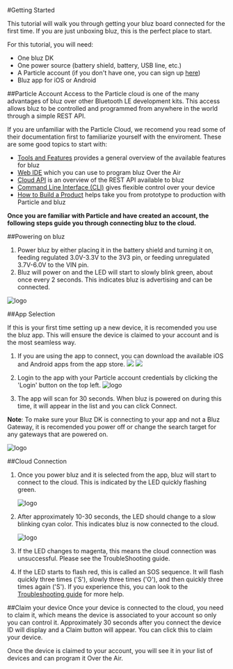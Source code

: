 #Getting Started

This tutorial will walk you through getting your bluz board connected for the first time. If you are just unboxing bluz, this is the perfect place to start.

For this tutorial, you will need:

- One bluz DK
- One power source (battery shield, battery, USB line, etc.)
- A Particle account (if you don't have one, you can sign up [here](https://dashboard.particle.io/login))
- Bluz app for iOS or Android

##Particle Account
Access to the Particle cloud is one of the many advantages of bluz over other Bluetooth LE development kits. This access allows bluz to be controlled
and programmed from anywhere in the world through a simple REST API.

If you are unfamiliar with the Particle Cloud, we recomend you read some of their documentation first to familiarize yourself with the enviroment. These are some good
topics to start with:

- [Tools and Features](https://docs.particle.io/guide/tools-and-features/intro/) provides a general overview of the available features for bluz
- [Web IDE](https://docs.particle.io/guide/getting-started/build/photon/) which you can use to program bluz Over the Air
- [Cloud API](https://docs.particle.io/reference/api/) is an overview of the REST API available to bluz
- [Command Line Interface (CLI)](https://docs.particle.io/reference/cli/) gives flexible control over your device
- [How to Build a Product](https://docs.particle.io/guide/how-to-build-a-product/intro/) helps take you from prototype to production with Particle and bluz

**Once you are familiar with Particle and have created an account, the following steps guide you through connecting bluz to the cloud.**

##Powering on bluz

1. Power bluz by either placing it in the battery shield and turning it on, feeding regulated 3.0V-3.3V to the 3V3 pin, or feeding unregulated 3.7V-6.0V to the VIN pin.
2. Bluz will power on and the LED will start to slowly blink green, about once every 2 seconds. This indicates bluz is advertising and can be connected.

![logo](/img/bluz_advertising.gif)


##App Selection

If this is your first time setting up a new device, it is recomended you use the bluz app. This will ensure the device is claimed to your account
and is the most seamless way.

1. If you are using the app to connect, you can download the available iOS and Android apps from the app store.
[<img src="/img/app_store_logo.png">](https://itunes.apple.com/us/app/bluz/id1068381227?ls=1&mt=8)
[<img src="/img/google-play-badge.png">](https://play.google.com/store/apps/details?id=com.banc.sparkle_gateway)

2. Login to the app with your Particle account credentials by clicking the 'Login' button on the top left.
![logo](/img/ios_app_login.png)

3. The app will scan for 30 seconds. When bluz is powered on during this time, it will appear in the list and you can click Connect.

**Note**: To make sure your Bluz DK is connecting to your app and not a Bluz Gateway, it is recomended you power off or change the search target for any gateways that are powered on.

![logo](/img/ios_app.png)

##Cloud Connection
1. Once you power bluz and it is selected from the app, bluz will start to connect to the cloud. This is indicated by the LED quickly flashing green.

    ![logo](/img/bluz_connecting.gif)


2. After approximately 10-30 seconds, the LED should change to a slow blinking cyan color. This indicates bluz is now connected to the cloud.

    ![logo](/img/bluz_connected.gif)


3. If the LED changes to magenta, this means the cloud connection was unsuccessful. Please see the TroubleShooting guide.
4. If the LED starts to flash red, this is called an SOS sequence. It will flash quickly three times ('S'), slowly three times ('O'), and then quickly three times again ('S'). If you experience this, you can look to the [Troubleshooting guide](../troubleshooting/sos.md) for more help.

##Claim your device
Once your device is connected to the cloud, you need to claim it, which means the device is associated to your account so only you can control it.
Approximately 30 seconds after you connect the device ID will display and a Claim button will appear. You can
click this to claim your device.

Once the device is claimed to your account, you will see it in your list of devices and can program it Over the Air.



